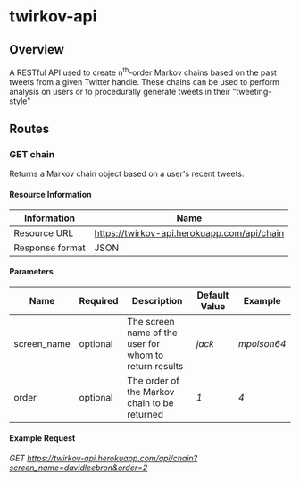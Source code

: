 # twirkov-api
## Overview
A RESTful API used to create n<sup>th</sup>-order Markov chains based on the past tweets from a given Twitter handle. These chains can be used to perform analysis on users or to procedurally generate tweets in their "tweeting-style"
## Routes
### GET chain
Returns a Markov chain object based on a user's recent tweets.
#### Resource Information
|Information    |Name                                           |
|---------------|-----------------------------------------------|
|Resource URL   |https://twirkov-api.herokuapp.com/api/chain    |
|Response format|JSON                                           |
#### Parameters
|Name       |Required   |Description                                            |Default Value  |Example    |
|-----------|-----------|-------------------------------------------------------|---------------|-----------|
|screen_name|optional   |The screen name of the user for whom to return results |*jack*         |*mpolson64*|
|order      |optional   |The order of the Markov chain to be returned           |*1*            |*4*        |
#### Example Request
*GET https://twirkov-api.herokuapp.com/api/chain?screen_name=davidleebron&order=2*
